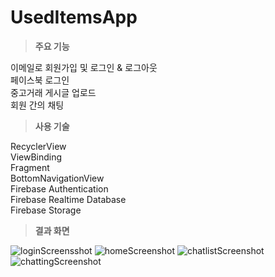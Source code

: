 ﻿# UsedItemsApp


> **주요 기능**
> 
이메일로 회원가입 및 로그인 & 로그아웃  
페이스북 로그인  
중고거래 게시글 업로드  
회원 간의 채팅  
  
> **사용 기술**
> 
RecyclerView  
ViewBinding  
Fragment  
BottomNavigationView  
Firebase Authentication  
Firebase Realtime Database  
Firebase Storage  

> **결과 화면**
> 
![loginScreensshot](https://github.com/SollyJ/UsedItemsApp/blob/master/Screenshots/Login.png?raw=true)
![homeScreenshot](https://github.com/SollyJ/UsedItemsApp/blob/master/Screenshots/Home.png?raw=true)
![chatlistScreenshot](https://github.com/SollyJ/UsedItemsApp/blob/master/Screenshots/Chatlist.png?raw=true)
![chattingScreenshot](https://github.com/SollyJ/UsedItemsApp/blob/master/Screenshots/Chatting.png?raw=true)
